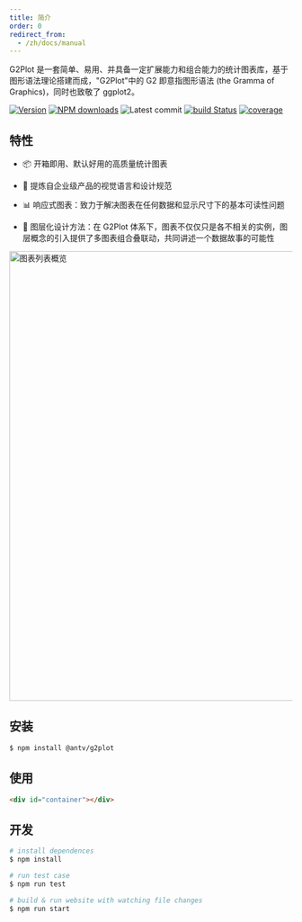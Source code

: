 ```yaml
---
title: 简介
order: 0
redirect_from:
  - /zh/docs/manual
---
```


G2Plot 是一套简单、易用、并具备一定扩展能力和组合能力的统计图表库，基于图形语法理论搭建而成，"G2Plot"中的 G2 即意指图形语法 (the Gramma of Graphics)，同时也致敬了 ggplot2。

[![Version](https://badgen.net/npm/v/@antv/g2plot)](https://www.npmjs.com/@antv/g2plot)
[![NPM downloads](http://img.shields.io/npm/dm/@antv/g2plot.svg)](http://npmjs.com/@antv/g2plot)
![Latest commit](https://badgen.net/github/last-commit/antvis/G2Plot)
[![build Status](https://github.com/antvis/G2Plot/workflows/build/badge.svg?branch=master)](https://github.com/antvis/G2Plot/actions?query=workflow%3Abuild)
[![coverage](https://img.shields.io/coveralls/antvis/G2Plot/master.svg)](https://coveralls.io/github/antvis/G2Plot)

## 特性

- 📦 开箱即用、默认好用的高质量统计图表

- 🎨 提炼自企业级产品的视觉语言和设计规范

- 📊 响应式图表：致力于解决图表在任何数据和显示尺寸下的基本可读性问题

- 🔳 图层化设计方法：在 G2Plot 体系下，图表不仅仅只是各不相关的实例，图层概念的引入提供了多图表组合叠联动，共同讲述一个数据故事的可能性

<img alt="图表列表概览" src="https://gw.alipayobjects.com/mdn/rms_d314dd/afts/img/A*sXqrRrEwFRQAAAAAAAAAAABkARQnAQ" width="800">

## 安装

```bash
$ npm install @antv/g2plot
```

## 使用

```html
<div id="container"></div>
```

<playground path='bar/basic/demo/basic.ts' rid='basic-bar-demo'></playground>


## 开发

```bash
# install dependences
$ npm install

# run test case
$ npm run test

# build & run website with watching file changes
$ npm run start
```
